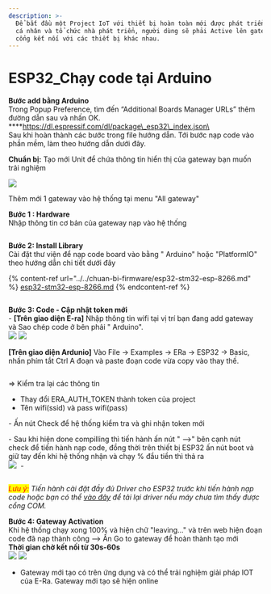 ```yaml
---
description: >-
  Để bắt đầu một Project IoT với thiết bị hoàn toàn mới được phát triển bởi các
  cá nhân và tổ chức nhà phát triển, người dùng sẽ phải Active lên gateway làm
  cổng kết nối với các thiết bị khác nhau.
---
```


# ESP32\_Chạy code tại Arduino

**Bước add bằng Arduino** \
Trong Popup Preference, tìm đến “Additional Boards Manager URLs” thêm đường dẫn sau và nhấn OK. \
****https://dl.espressif.com/dl/package\_esp32\_index.json\
\
Sau khi hoàn thành các bước trong file hướng dẫn. Tới bước nạp code vào phần mềm, làm theo hướng dẫn dưới đây.

**Chuẩn bị:**  Tạo mới Unit để chứa thông tin hiển thị của gateway bạn muốn trải nghiệm

![](<../../../.gitbook/assets/image (2) (2).png>)

Thêm mới 1 gateway vào hệ thống tại menu "All gateway"

**Bước 1 : Hardware**\
&#x20;Nhập thông tin cơ bản của gateway nạp vào hệ thống&#x20;

<figure><img src="../../../.gitbook/assets/image (10).png" alt=""><figcaption></figcaption></figure>

**Bước 2: Install Library**\
Cài đặt thư viện để nạp code board vào bằng " Arduino" hoặc "PlatformIO" theo hướng dẫn chi tiết dưới đây

{% content-ref url="../../chuan-bi-firmware/esp32-stm32-esp-8266.md" %}
[esp32-stm32-esp-8266.md](../../chuan-bi-firmware/esp32-stm32-esp-8266.md)
{% endcontent-ref %}

<figure><img src="../../../.gitbook/assets/image (13).png" alt=""><figcaption></figcaption></figure>

**Bước 3: Code - Cập nhật token mới**\
\-  **\[Trên giao diện E-ra]** Nhập thông tin wifi tại vị trí bạn đang add gateway và Sao chép code ở bên phải  " Arduino".\
![](<../../../.gitbook/assets/image (8) (1).png>)     ![](<../../../.gitbook/assets/image (3) (2).png>)

**\[Trên giao diện Ardunio]** Vào File -> Examples -> ERa -> ESP32 -> Basic, nhấn phím tắt Ctrl A đoạn và paste đoạn code vừa copy vào thay thế.

<figure><img src="../../../.gitbook/assets/image (10) (3).png" alt=""><figcaption></figcaption></figure>

\=> Kiểm tra lại các thông tin

* Thay đổi ERA\_AUTH\_TOKEN thành token của project
* Tên wifi(ssid) và pass wifi(pass)

\- Ấn nút Check để hệ thống kiểm tra và ghi nhận token mới

\- Sau khi hiện done compilling thì tiến hành ấn nút " -->" bên cạnh nút check để tiến hành nạp code, đồng thời trên thiết bị ESP32 ấn nút boot và giữ tay đến khi hệ thống nhận và chạy % đầu tiền thì thả ra\
![](<../../../.gitbook/assets/image (7) (1) (1).png>)      <img src="../../../.gitbook/assets/image (8) (1) (1).png" alt="" data-size="original"> -&#x20;

<figure><img src="../../../.gitbook/assets/image (6) (1) (1).png" alt=""><figcaption></figcaption></figure>

_<mark style="color:red;">Lưu ý:</mark> Tiến hành cài đặt đầy đủ Driver cho ESP32 trước khi tiến hành nạp code hoặc bạn có thể_ [_vào đây_](https://www.silabs.com/developers/usb-to-uart-bridge-vcp-drivers) _để tải lại driver nếu máy chưa tìm thấy được cổng COM._

**Bước 4: Gateway Activation**\
Khi hệ thống chạy xong 100% và hiện chữ "leaving..." và trên web hiện đoạn code đã nạp thành công --> Ấn Go to gateway để hoàn thành tạo mới\
**Thời gian chờ kết nối từ 30s-60s**\
![](<../../../.gitbook/assets/image (2) (2) (2).png>)     ![](<../../../.gitbook/assets/image (11) (1).png>)

*   Gateway mới tạo có trên ứng dụng và có thể trải nghiệm giải pháp IOT của E-Ra. Gateway mới tạo sẽ hiện online\
    &#x20;

    <figure><img src="../../../.gitbook/assets/image (9) (1) (1).png" alt=""><figcaption></figcaption></figure>

